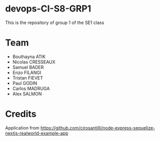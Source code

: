 # devops-CI-S8-GRP1
This is the repository of group 1 of the SE1 class

# Team

- Bouthayna ATIK
- Nicolas CRESSEAUX
- Samuel BADER
- Enzo FILANGI
- Tristan FIEVET
- Paul GODIN
- Carlos MADRUGA
- Alex SALMON

# Credits

Application from https://github.com/cirosantilli/node-express-sequelize-nextjs-realworld-example-app
